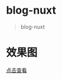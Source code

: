 # blog-nuxt

> blog-nuxt

# 效果图

[点击查看](https://hexo-blog.obs.cn-south-1.myhuaweicloud.com/Vue%E5%8F%8ASpringBoot%E5%AE%9E%E7%8E%B0%E4%B8%AA%E4%BA%BA%E5%8D%9A%E5%AE%A2/home_page.gif)
